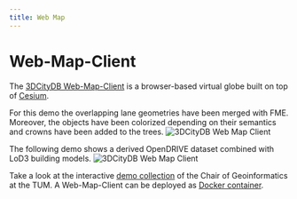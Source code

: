 ```yaml
---
title: Web Map
---
```


# Web-Map-Client

The [3DCityDB Web-Map-Client](https://github.com/3dcitydb/3dcitydb-web-map) is a browser-based virtual globe built on top of [Cesium](https://cesium.com).

For this demo the overlapping lane geometries have been merged with FME.
Moreover, the objects have been colorized depending on their semantics and crowns have been added to the trees.
![3DCityDB Web Map Client](/assets/media/demos/3dcitydb-web-map-client-crossing.png)

The following demo shows a derived OpenDRIVE dataset combined with LoD3 building models.
![3DCityDB Web Map Client](/assets/media/demos/3dcitydb-web-map-client-lod3.png)

Take a look at the interactive [demo collection](https://wiki.tum.de/display/gisproject/Online+Demo+Collection) of the Chair of Geoinformatics at the TUM.
A Web-Map-Client can be deployed as [Docker container](https://github.com/tum-gis/3dcitydb-web-map-docker).
